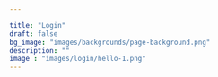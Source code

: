 ```yaml
---

title: "Login"
draft: false
bg_image: "images/backgrounds/page-background.png"
description: ""
image : "images/login/hello-1.png"
---
```

